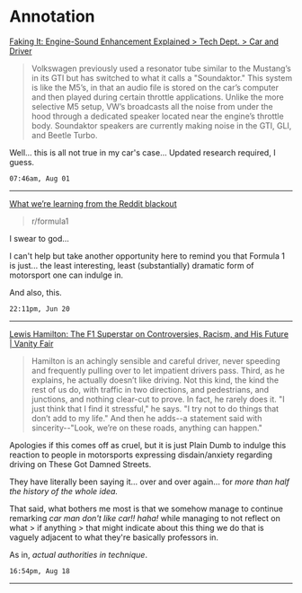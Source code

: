 # Annotation

[Faking It: Engine-Sound Enhancement Explained > Tech Dept. > Car and Driver](https://www.caranddriver.com/features/a15117726/faking-it-engine-sound-enhancement-explained-tech-dept/?cmdid=XPWVARMS8JY4UL)

> Volkswagen previously used a resonator tube similar to the Mustang’s in its GTI but has switched to what it calls a "Soundaktor." This system is like the M5’s, in that an audio file is stored on the car’s computer and then played during certain throttle applications. Unlike the more selective M5 setup, VW’s broadcasts all the noise from under the hood through a dedicated speaker located near the engine’s throttle body. Soundaktor speakers are currently making noise in the GTI, GLI, and Beetle Turbo.

Well... this is all not true in my car's case... Updated research required, I guess.

`07:46am, Aug 01`

---

[What we’re learning from the Reddit blackout](https://www.platformer.news/p/what-were-learning-from-the-reddit?cmdid=JJHBFF6G7MB7YC)

> r/formula1

I swear to god...

I can't help but take another opportunity here to remind you that Formula 1 is just... the least interesting, least (substantially) dramatic form of motorsport one can indulge in.

And also, this.

`22:11pm, Jun 20`

---

[Lewis Hamilton: The F1 Superstar on Controversies, Racism, and His Future | Vanity Fair](https://www.vanityfair.com/style/2022/08/cover-story-lewis-hamilton-never-quits?cmdid=XHLG48FHW8NWD1)

> Hamilton is an achingly sensible and careful driver, never speeding and frequently pulling over to let impatient drivers pass. Third, as he explains, he actually doesn’t like driving. Not this kind, the kind the rest of us do, with traffic in two directions, and pedestrians, and junctions, and nothing clear-cut to prove. In fact, he rarely does it. "I just think that I find it stressful," he says. "I try not to do things that don’t add to my life." And then he adds--a statement said with sincerity--"Look, we’re on these roads, anything can happen."

Apologies if this comes off as cruel, but it is just Plain Dumb to indulge this reaction to people in motorsports expressing disdain/anxiety regarding driving on These Got Damned Streets.

They have literally been saying it... over and over again... for *more than half the history of the whole idea.*

That said, what bothers me most is that we somehow manage to continue remarking *car man don't like car!! haha!* while managing to not reflect on what > if anything > that might indicate about this thing we do that is vaguely adjacent to what they're basically professors in.

As in, *actual authorities in technique*.

`16:54pm, Aug 18`

---
